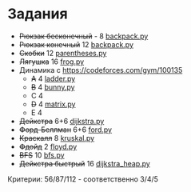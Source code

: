 # Задания

* ~~Рюкзак бесконечный~~ - 8 [backpack.py](backpack.py)
* ~~Рюкзак конечный~~ 12 [backpack.py](backpack.py)
* ~~Скобки~~ 12 [parentheses.py](parentheses.py)
* ~~Лягушка~~ 16 [frog.py](frog.py)
* Динамика с https://codeforces.com/gym/100135
  * ~~A~~ 4 [ladder.py](ladder.py)
  * ~~B~~ 4 [bunny.py](bunny.py)
  * C 4
  * ~~D~~ 4 [matrix.py](matrix.py)
  * E 4
* ~~Дейкстра~~ 6+6 [dijkstra.py](dijkstra.py)
* ~~Форд-Беллман~~ 6+6 [ford.py](ford.py)
* ~~Краскалл~~ 8 [kruskal.py](kruskal.py)
* ~~Фдойд~~ 2 [floyd.py](floyd.py)
* ~~BFS~~ 10 [bfs.py](bfs.py)
* ~~Дейкстра быстрый~~ 16 [dijkstra_heap.py](dijkstra_heap.py)

Критерии:
56/87/112 - соответственно 3/4/5
